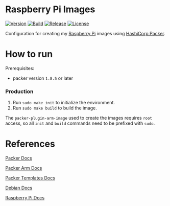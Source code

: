 # Raspberry Pi Images
[![Version](https://img.shields.io/github/v/release/tomdewildt/raspberry-pi-images?label=version)](https://github.com/tomdewildt/raspberry-pi-images/releases)
[![Build](https://img.shields.io/github/actions/workflow/status/tomdewildt/raspberry-pi-images/ci.yml?branch=master)](https://github.com/tomdewildt/raspberry-pi-images/actions/workflows/ci.yml)
[![Release](https://img.shields.io/github/actions/workflow/status/tomdewildt/raspberry-pi-images/cd.yml?label=release)](https://github.com/tomdewildt/raspberry-pi-images/actions/workflows/cd.yml)
[![License](https://img.shields.io/github/license/tomdewildt/raspberry-pi-images)](https://github.com/tomdewildt/homelab/blob/raspberry-pi-images/LICENSE)

Configuration for creating my [Raspberry Pi](https://www.raspberrypi.org/) images using [HashiCorp Packer](https://developer.hashicorp.com/packer).

# How to run

Prerequisites:
* packer version ```1.8.5``` or later

### Production

1. Run ```sudo make init``` to initialize the environment.
2. Run ```sudo make build``` to build the image.

The `packer-plugin-arm-image` used to create the images requires `root` access, so all `init` and `build` commands need to be prefixed with `sudo`.

# References

[Packer Docs](https://developer.hashicorp.com/packer/docs)

[Packer Arm Docs](https://github.com/solo-io/packer-plugin-arm-image)

[Packer Templates Docs](https://developer.hashicorp.com/packer/docs/templates/hcl_templates)

[Debian Docs](https://www.debian.org/doc/)

[Raspberry Pi Docs](https://www.raspberrypi.com/documentation/)
